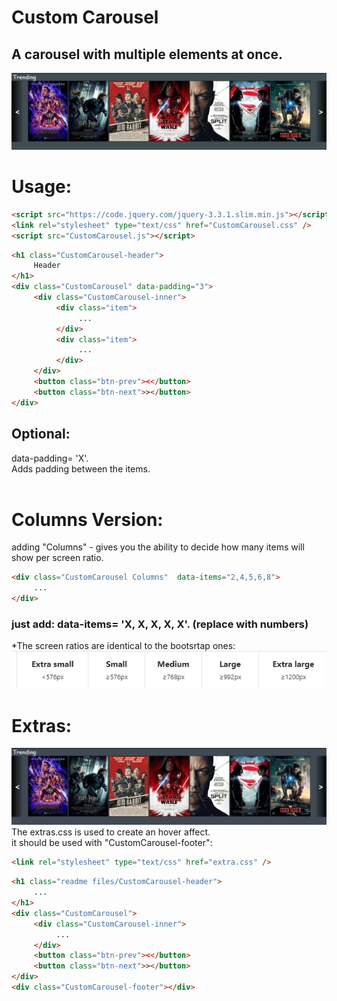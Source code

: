 # Custom Carousel

## A carousel with multiple elements at once.

<img src="readme files/CustomCarousel.png" />

# Usage:

```HTML
<script src="https://code.jquery.com/jquery-3.3.1.slim.min.js"></script>
<link rel="stylesheet" type="text/css" href="CustomCarousel.css" />
<script src="CustomCarousel.js"></script>
```

```HTML
<h1 class="CustomCarousel-header">
     Header
</h1>
<div class="CustomCarousel" data-padding="3">
     <div class="CustomCarousel-inner">
          <div class="item">
               ...
          </div>
          <div class="item">
               ...
          </div>
     </div>
     <button class="btn-prev"><</button>
     <button class="btn-next">></button>
</div>
```

## Optional:

data-padding= 'X'.
<br>
Adds padding between the items.
<br>
<br>

# Columns Version:

adding "Columns" - gives you the ability to decide how many items will show per screen ratio.

```HTML
<div class="CustomCarousel Columns"  data-items="2,4,5,6,8">
     ...
</div>
```

<p>
<h3><b>just add:</b> data-items= 'X, X, X, X, X'. (replace with numbers)
</h3>

\*The screen ratios are identical to the bootsrtap ones:
<img src="readme files/sizes.png" />

</p>

# Extras:

<img src="readme files/CustomCarousel.gif" />
The extras.css is used to create an hover affect.
<br>
it should be used with "CustomCarousel-footer":

```HTML
<link rel="stylesheet" type="text/css" href="extra.css" />
```

```HTML
<h1 class="readme files/CustomCarousel-header">
     ...
</h1>
<div class="CustomCarousel">
     <div class="CustomCarousel-inner">
          ...
     </div>
     <button class="btn-prev"><</button>
     <button class="btn-next">></button>
</div>
<div class="CustomCarousel-footer"></div>
```

